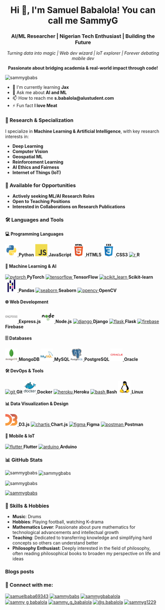 <h1 align="center">Hi 👋, I'm Samuel Babalola! You can call me SammyG</h1>
<h3 align="center"><strong>AI/ML Researcher</strong> | <strong>Nigerian Tech Enthusiast</strong> | <strong>Building the Future</strong></h3>

<p align="center">
  <em>Turning data into magic | Web dev wizard | IoT explorer | Forever debating mobile dev</em>
</p>

<p align="center">
  <strong>Passionate about bridging academia & real-world impact through code!</strong>
</p>

<p align="left"> <img src="https://komarev.com/ghpvc/?username=sammygbabs&label=Profile%20views&color=0e75b6&style=flat" alt="sammygbabs" /> </p>

<ul align="left">
<li>🌱 I'm currently learning <strong>Jax</strong></li>
<li>💬 Ask me about <strong>AI and ML</strong></li>
<li>📫 How to reach me <strong>s.babalola@alustudent.com</strong></li>
<li>⚡ Fun fact <strong>I love Meat</strong></li>
</ul>

<h3 align="left">🔬 Research & Specialization</h3>
<p align="left">
I specialize in <strong>Machine Learning & Artificial Intelligence</strong>, with key research interests in:
</p>

<ul align="left">
<li><strong>Deep Learning</strong></li>
<li><strong>Computer Vision</strong></li>
<li><strong>Geospatial ML</strong></li>
<li><strong>Reinforcement Learning</strong></li>
<li><strong>AI Ethics and Fairness</strong></li>
<li><strong>Internet of Things (IoT)</strong></li>
</ul>

<h3 align="left">🚀 Available for Opportunities</h3>
<ul align="left">
<li><strong>Actively seeking ML/AI Research Roles</strong></li>
<li><strong>Open to Teaching Positions</strong></li>
<li><strong>Interested in Collaborations on Research Publications</strong></li>
</ul>

<h3 align="left">🛠️ Languages and Tools</h3>

<h4 align="left">💻 Programming Languages</h4>
<p align="left">
<a href="https://www.python.org" target="_blank" rel="noreferrer"> <img src="https://raw.githubusercontent.com/devicons/devicon/master/icons/python/python-original.svg" alt="python" width="40" height="40"/> </a> <strong>Python</strong>
<a href="https://developer.mozilla.org/en-US/docs/Web/JavaScript" target="_blank" rel="noreferrer"> <img src="https://raw.githubusercontent.com/devicons/devicon/master/icons/javascript/javascript-original.svg" alt="javascript" width="40" height="40"/> </a> <strong>JavaScript</strong>
<a href="https://www.w3.org/html/" target="_blank" rel="noreferrer"> <img src="https://raw.githubusercontent.com/devicons/devicon/master/icons/html5/html5-original-wordmark.svg" alt="html5" width="40" height="40"/> </a> <strong>HTML5</strong>
<a href="https://www.w3schools.com/css/" target="_blank" rel="noreferrer"> <img src="https://raw.githubusercontent.com/devicons/devicon/master/icons/css3/css3-original-wordmark.svg" alt="css3" width="40" height="40"/> </a> <strong>CSS3</strong>
<a href="https://www.r-project.org/" target="_blank" rel="noreferrer"> <img src="https://www.vectorlogo.zone/logos/r-project/r-project-icon.svg" alt="r" width="40" height="40"/> </a> <strong>R</strong>
</p>

<h4 align="left">🤖 Machine Learning & AI</h4>
<p align="left">
<a href="https://pytorch.org/" target="_blank" rel="noreferrer"> <img src="https://www.vectorlogo.zone/logos/pytorch/pytorch-icon.svg" alt="pytorch" width="40" height="40"/> </a> <strong>PyTorch</strong>
<a href="https://www.tensorflow.org" target="_blank" rel="noreferrer"> <img src="https://www.vectorlogo.zone/logos/tensorflow/tensorflow-icon.svg" alt="tensorflow" width="40" height="40"/> </a> <strong>TensorFlow</strong>
<a href="https://scikit-learn.org/" target="_blank" rel="noreferrer"> <img src="https://upload.wikimedia.org/wikipedia/commons/0/05/Scikit_learn_logo_small.svg" alt="scikit_learn" width="40" height="40"/> </a> <strong>Scikit-learn</strong>
<a href="https://pandas.pydata.org/" target="_blank" rel="noreferrer"> <img src="https://raw.githubusercontent.com/devicons/devicon/2ae2a900d2f041da66e950e4d48052658d850630/icons/pandas/pandas-original.svg" alt="pandas" width="40" height="40"/> </a> <strong>Pandas</strong>
<a href="https://seaborn.pydata.org/" target="_blank" rel="noreferrer"> <img src="https://seaborn.pydata.org/_images/logo-mark-lightbg.svg" alt="seaborn" width="40" height="40"/> </a> <strong>Seaborn</strong>
<a href="https://opencv.org/" target="_blank" rel="noreferrer"> <img src="https://www.vectorlogo.zone/logos/opencv/opencv-icon.svg" alt="opencv" width="40" height="40"/> </a> <strong>OpenCV</strong>
</p>

<h4 align="left">🌐 Web Development</h4>
<p align="left">
<a href="https://expressjs.com" target="_blank" rel="noreferrer"> <img src="https://raw.githubusercontent.com/devicons/devicon/master/icons/express/express-original-wordmark.svg" alt="express" width="40" height="40"/> </a> <strong>Express.js</strong>
<a href="https://nodejs.org" target="_blank" rel="noreferrer"> <img src="https://raw.githubusercontent.com/devicons/devicon/master/icons/nodejs/nodejs-original-wordmark.svg" alt="nodejs" width="40" height="40"/> </a> <strong>Node.js</strong>
<a href="https://www.djangoproject.com/" target="_blank" rel="noreferrer"> <img src="https://cdn.worldvectorlogo.com/logos/django.svg" alt="django" width="40" height="40"/> </a> <strong>Django</strong>
<a href="https://flask.palletsprojects.com/" target="_blank" rel="noreferrer"> <img src="https://www.vectorlogo.zone/logos/pocoo_flask/pocoo_flask-icon.svg" alt="flask" width="40" height="40"/> </a> <strong>Flask</strong>
<a href="https://firebase.google.com/" target="_blank" rel="noreferrer"> <img src="https://www.vectorlogo.zone/logos/firebase/firebase-icon.svg" alt="firebase" width="40" height="40"/> </a> <strong>Firebase</strong>
</p>

<h4 align="left">🗄️ Databases</h4>
<p align="left">
<a href="https://www.mongodb.com/" target="_blank" rel="noreferrer"> <img src="https://raw.githubusercontent.com/devicons/devicon/master/icons/mongodb/mongodb-original-wordmark.svg" alt="mongodb" width="40" height="40"/> </a> <strong>MongoDB</strong>
<a href="https://www.mysql.com/" target="_blank" rel="noreferrer"> <img src="https://raw.githubusercontent.com/devicons/devicon/master/icons/mysql/mysql-original-wordmark.svg" alt="mysql" width="40" height="40"/> </a> <strong>MySQL</strong>
<a href="https://www.postgresql.org" target="_blank" rel="noreferrer"> <img src="https://raw.githubusercontent.com/devicons/devicon/master/icons/postgresql/postgresql-original-wordmark.svg" alt="postgresql" width="40" height="40"/> </a> <strong>PostgreSQL</strong>
<a href="https://www.oracle.com/" target="_blank" rel="noreferrer"> <img src="https://raw.githubusercontent.com/devicons/devicon/master/icons/oracle/oracle-original.svg" alt="oracle" width="40" height="40"/> </a> <strong>Oracle</strong>
</p>

<h4 align="left">🛠️ DevOps & Tools</h4>
<p align="left">
<a href="https://git-scm.com/" target="_blank" rel="noreferrer"> <img src="https://www.vectorlogo.zone/logos/git-scm/git-scm-icon.svg" alt="git" width="40" height="40"/> </a> <strong>Git</strong>
<a href="https://www.docker.com/" target="_blank" rel="noreferrer"> <img src="https://raw.githubusercontent.com/devicons/devicon/master/icons/docker/docker-original-wordmark.svg" alt="docker" width="40" height="40"/> </a> <strong>Docker</strong>
<a href="https://heroku.com" target="_blank" rel="noreferrer"> <img src="https://www.vectorlogo.zone/logos/heroku/heroku-icon.svg" alt="heroku" width="40" height="40"/> </a> <strong>Heroku</strong>
<a href="https://www.gnu.org/software/bash/" target="_blank" rel="noreferrer"> <img src="https://www.vectorlogo.zone/logos/gnu_bash/gnu_bash-icon.svg" alt="bash" width="40" height="40"/> </a> <strong>Bash</strong>
<a href="https://www.linux.org/" target="_blank" rel="noreferrer"> <img src="https://raw.githubusercontent.com/devicons/devicon/master/icons/linux/linux-original.svg" alt="linux" width="40" height="40"/> </a> <strong>Linux</strong>
</p>

<h4 align="left">📊 Data Visualization & Design</h4>
<p align="left">
<a href="https://d3js.org/" target="_blank" rel="noreferrer"> <img src="https://raw.githubusercontent.com/devicons/devicon/master/icons/d3js/d3js-original.svg" alt="d3js" width="40" height="40"/> </a> <strong>D3.js</strong>
<a href="https://www.chartjs.org" target="_blank" rel="noreferrer"> <img src="https://www.chartjs.org/media/logo-title.svg" alt="chartjs" width="40" height="40"/> </a> <strong>Chart.js</strong>
<a href="https://www.figma.com/" target="_blank" rel="noreferrer"> <img src="https://www.vectorlogo.zone/logos/figma/figma-icon.svg" alt="figma" width="40" height="40"/> </a> <strong>Figma</strong>
<a href="https://postman.com" target="_blank" rel="noreferrer"> <img src="https://www.vectorlogo.zone/logos/getpostman/getpostman-icon.svg" alt="postman" width="40" height="40"/> </a> <strong>Postman</strong>
</p>

<h4 align="left">📱 Mobile & IoT</h4>
<p align="left">
<a href="https://flutter.dev" target="_blank" rel="noreferrer"> <img src="https://www.vectorlogo.zone/logos/flutterio/flutterio-icon.svg" alt="flutter" width="40" height="40"/> </a> <strong>Flutter</strong>
<a href="https://www.arduino.cc/" target="_blank" rel="noreferrer"> <img src="https://cdn.worldvectorlogo.com/logos/arduino-1.svg" alt="arduino" width="40" height="40"/> </a> <strong>Arduino</strong>
</p>

<h3 align="left">📊 GitHub Stats</h3>
<p><img align="left" src="https://github-readme-stats.vercel.app/api/top-langs?username=sammygbabs&show_icons=true&locale=en&layout=compact" alt="sammygbabs" /></p>

<p>&nbsp;<img align="center" src="https://github-readme-stats.vercel.app/api?username=sammygbabs&show_icons=true&locale=en" alt="sammygbabs" /></p>

<p><img align="center" src="https://github-readme-streak-stats.herokuapp.com/?user=sammygbabs&" alt="sammygbabs" /></p>

<p align="left"> <a href="https://github.com/ryo-ma/github-profile-trophy"><img src="https://github-profile-trophy.vercel.app/?username=sammygbabs" alt="sammygbabs" /></a> </p>

<h3 align="left">🎯 Skills & Hobbies</h3>
<ul align="left">
<li><strong>Music</strong>: Drums</li>
<li><strong>Hobbies</strong>: Playing football, watching K-drama</li>
<li><strong>Mathematics Lover</strong>: Passionate about pure mathematics for technological advancements and intellectual growth</li>
<li><strong>Teaching</strong>: Dedicated to transferring knowledge and simplifying hard concepts so others can understand better</li>
<li><strong>Philosophy Enthusiast</strong>: Deeply interested in the field of philosophy, often reading philosophical books to broaden my perspective on life and ideas</li>
</ul>

### Blogs posts
<!-- BLOG-POST-LIST:START -->
<!-- BLOG-POST-LIST:END -->

<h3 align="left">📱 Connect with me:</h3>
<p align="left">
<a href="https://twitter.com/samuelbaba69343" target="blank"><img align="center" src="https://raw.githubusercontent.com/rahuldkjain/github-profile-readme-generator/master/src/images/icons/Social/twitter.svg" alt="samuelbaba69343" height="30" width="40" /></a>
<a href="https://linkedin.com/in/sammybabs" target="blank"><img align="center" src="https://raw.githubusercontent.com/rahuldkjain/github-profile-readme-generator/master/src/images/icons/Social/linked-in-alt.svg" alt="sammybabs" height="30" width="40" /></a>
<a href="https://kaggle.com/sammygbabalola" target="blank"><img align="center" src="https://raw.githubusercontent.com/rahuldkjain/github-profile-readme-generator/master/src/images/icons/Social/kaggle.svg" alt="sammygbabalola" height="30" width="40" /></a>
<a href="https://fb.com/sammy g babalola" target="blank"><img align="center" src="https://raw.githubusercontent.com/rahuldkjain/github-profile-readme-generator/master/src/images/icons/Social/facebook.svg" alt="sammy g babalola" height="30" width="40" /></a>
<a href="https://instagram.com/sammy_g_babalola" target="blank"><img align="center" src="https://raw.githubusercontent.com/rahuldkjain/github-profile-readme-generator/master/src/images/icons/Social/instagram.svg" alt="sammy_g_babalola" height="30" width="40" /></a>
<a href="https://medium.com/@s.babalola" target="blank"><img align="center" src="https://raw.githubusercontent.com/rahuldkjain/github-profile-readme-generator/master/src/images/icons/Social/medium.svg" alt="@s.babalola" height="30" width="40" /></a>
<a href="https://discord.gg/sammyg1229" target="blank"><img align="center" src="https://raw.githubusercontent.com/rahuldkjain/github-profile-readme-generator/master/src/images/icons/Social/discord.svg" alt="sammyg1229" height="30" width="40" /></a>
</p>
